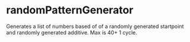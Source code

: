 # randomPatternGenerator
Generates a list of numbers based of of a randomly generated startpoint and randomly generated additive. Max is 40+ 1 cycle.
